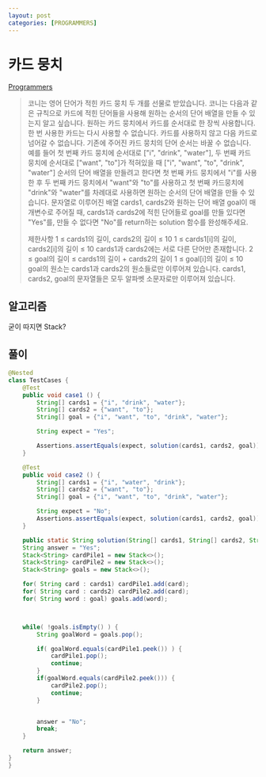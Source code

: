 ```yaml
---
layout: post
categories: [PROGRAMMERS]
---
```



# 카드 뭉치

[Programmers](https://school.programmers.co.kr/learn/courses/30/lessons/159994)

>
> 코니는 영어 단어가 적힌 카드 뭉치 두 개를 선물로 받았습니다. 코니는 다음과 같은 규칙으로 카드에 적힌 단어들을 사용해 원하는 순서의 단어 배열을 만들 수 있는지 알고 싶습니다.
> 원하는 카드 뭉치에서 카드를 순서대로 한 장씩 사용합니다.
> 한 번 사용한 카드는 다시 사용할 수 없습니다.
> 카드를 사용하지 않고 다음 카드로 넘어갈 수 없습니다.
> 기존에 주어진 카드 뭉치의 단어 순서는 바꿀 수 없습니다.
> 예를 들어 첫 번째 카드 뭉치에 순서대로 ["i", "drink", "water"], 두 번째 카드 뭉치에 순서대로 ["want", "to"]가 적혀있을 때 ["i", "want", "to", "drink", "water"] 순서의 단어 배열을 만들려고 한다면 첫 번째 카드 뭉치에서 "i"를 사용한 후 두 번째 카드 뭉치에서 "want"와 "to"를 사용하고 첫 번째 카드뭉치에 "drink"와 "water"를 차례대로 사용하면 원하는 순서의 단어 배열을 만들 수 있습니다.
> 문자열로 이루어진 배열 cards1, cards2와 원하는 단어 배열 goal이 매개변수로 주어질 때, cards1과 cards2에 적힌 단어들로 goal를 만들 있다면 "Yes"를, 만들 수 없다면 "No"를 return하는 solution 함수를 완성해주세요.
> 
> 제한사항
> 1 ≤ cards1의 길이, cards2의 길이 ≤ 10
> 1 ≤ cards1[i]의 길이, cards2[i]의 길이 ≤ 10
> cards1과 cards2에는 서로 다른 단어만 존재합니다.
> 2 ≤ goal의 길이 ≤ cards1의 길이 + cards2의 길이
> 1 ≤ goal[i]의 길이 ≤ 10
> goal의 원소는 cards1과 cards2의 원소들로만 이루어져 있습니다.
> cards1, cards2, goal의 문자열들은 모두 알파벳 소문자로만 이루어져 있습니다.
> 
> 

## 알고리즘
굳이 따지면 Stack?


## 풀이


```java
@Nested
class TestCases {
    @Test
    public void case1 () {
        String[] cards1 = {"i", "drink", "water"};
        String[] cards2 = {"want", "to"};
        String[] goal = {"i", "want", "to", "drink", "water"};

        String expect = "Yes";

        Assertions.assertEquals(expect, solution(cards1, cards2, goal));
    }

    @Test
    public void case2 () {
        String[] cards1 = {"i", "water", "drink"};
        String[] cards2 = {"want", "to"};
        String[] goal = {"i", "want", "to", "drink", "water"};

        String expect = "No";
        Assertions.assertEquals(expect, solution(cards1, cards2, goal));
    }

    public static String solution(String[] cards1, String[] cards2, String[] goal) {
    String answer = "Yes";
    Stack<String> cardPile1 = new Stack<>();
    Stack<String> cardPile2 = new Stack<>();
    Stack<String> goals = new Stack<>();

    for( String card : cards1) cardPile1.add(card);
    for( String card : cards2) cardPile2.add(card);
    for( String word : goal) goals.add(word);



    while( !goals.isEmpty() ) {
        String goalWord = goals.pop();

        if( goalWord.equals(cardPile1.peek()) ) {
            cardPile1.pop();
            continue;
        }
        if(goalWord.equals(cardPile2.peek())) {
            cardPile2.pop();
            continue;
        }


        answer = "No";
        break;
    }

    return answer;
}
}

    
```